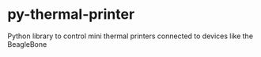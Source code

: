 py-thermal-printer
==================

Python library to control mini thermal printers connected to devices like the BeagleBone
